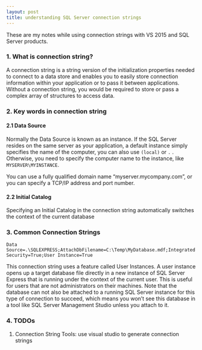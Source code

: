 ```yaml
---
layout: post
title: understanding SQL Server connection strings
---
```


These are my notes while using connection strings with VS 2015 and SQL Server products.

### 1. What is connection string?

A connection string is a string version of the initialization properties needed to connect to a data store and enables you to easily store connection information within your application or to pass it between applications. Without a connection string, you would be required to store or pass a complex array of structures to access data.

### 2. Key words in connection string

#### 2.1 Data Source
Normally the Data Source is known as an instance. If the SQL Server resides on the same server as your application, a default instance simply specifies the name of the computer, you can also use `(local)` or `.` . Otherwise, you need to specify the computer name to the instance, like `MYSERVER\MYINSTANCE`.

You can use a fully qualified domain name “myserver.mycompany.com”, or you can specify a TCP/IP address and port number.

#### 2.2  Initial Catalog
Specifying an Initial Catalog in the connection string automatically switches the context of the current database


### 3. Common Connection Strings

`Data Source=.\SQLEXPRESS;AttachDbFilename=C:\Temp\MyDatabase.mdf;Integrated Security=True;User Instance=True`

This connection string uses a feature called User Instances. A user instance opens up a target database file directly in a new instance of SQL Server Express that is running under the context of the current user. This is useful for users that are not administrators on their machines. Note that the database can not also be attached to a running SQL Server instance for this type of connection to succeed, which means you won’t see this database in a tool like SQL Server Management Studio unless you attach to it.

### 4. TODOs

1. Connection String Tools: use visual studio to generate connection strings


